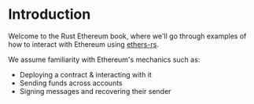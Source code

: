 # Introduction

Welcome to the Rust Ethereum book, where we'll go through examples of how to
interact with Ethereum using [ethers-rs](https://github.com/gakonst/ethers-rs/).

We assume familiarity with Ethereum's mechanics such as:
* Deploying a contract & interacting with it
* Sending funds across accounts
* Signing messages and recovering their sender
